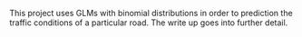 This project uses GLMs with binomial distributions in order to prediction the traffic conditions of a particular road. The write up goes into further detail.
